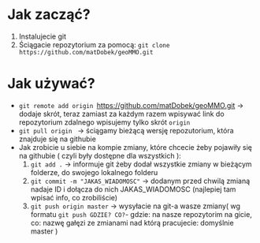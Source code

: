 # Jak zacząć?
1. Instalujecie git
2. Ściągacie repozytorium za pomocą: `git clone https://github.com/matDobek/geoMMO.git`

# Jak używać?
* `git remote add origin `https://github.com/matDobek/geoMMO.git -> dodaje skrót, teraz zamiast za każdym razem wpisywać link do repozytorium zdalnego wpisujemy tylko skrót `origin`
* `git pull origin ` -> ściągamy bieżącą wersję repozutorium, która znajduje się na githubie
* Jak zrobicie u siebie na kompie zmiany, które chcecie żeby pojawiły się na githubie ( czyli były dostępne dla wszystkich ):
	1. `git add .` -> informuje git żeby dodał wszystkie zmiany w bieżącym folderze, do swojego lokalnego folderu
	2. `git commit -m "JAKAS_WIADOMOSC"` -> dodanym przed chwilą zmianą nadaje ID i dołącza do nich JAKAS_WIADOMOSC (najlepiej tam wpisać info, co zrobiliście)
	3. `git push origin master` -> wysyłacie na git-a wasze zmiany( wg formatu `git push GDZIE? CO?`- gdzie: na nasze repozytorim na gicie, co: nazwę gałęzi ze zmianami nad którą pracujecie: domyślnie master ) 
